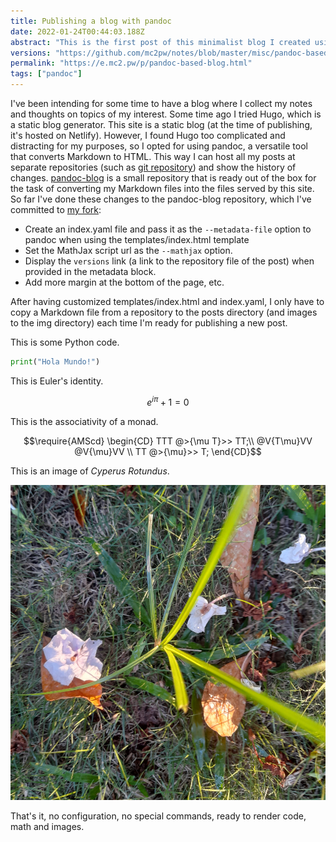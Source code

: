 ```yaml
---
title: Publishing a blog with pandoc
date: 2022-01-24T00:44:03.188Z
abstract: "This is the first post of this minimalist blog I created using [pandoc-blog](https://github.com/lukasschwab/pandoc-blog)."
versions: "https://github.com/mc2pw/notes/blob/master/misc/pandoc-based-blog.md"
permalink: "https://e.mc2.pw/p/pandoc-based-blog.html"
tags: ["pandoc"]
---
```

<!-- Other possible metadata for organizing can be index_permalink, prev_permalink, next_permalink and the corresponding index-versions, prev_versions, next_versions. Also include updated (timestamp), when it applies. -->

I've been intending for some time to have a blog where I collect my notes and thoughts on topics of my interest. Some time ago I tried Hugo, which is a static blog generator. This site is a static blog (at the time of publishing, it's hosted on Netlify). However, I found Hugo too complicated and distracting for my purposes, so I opted for using pandoc, a versatile tool that converts Markdown to HTML. This way I can host all my posts at separate repositories (such as [git repository](https://github.com/mc2pw/notes)) and show the history of changes. [pandoc-blog](https://github.com/lukasschwab/pandoc-blog) is a small repository that is ready out of the box for the task of converting my Markdown files into the files served by this site. So far I've done these changes to the pandoc-blog repository, which I've committed to [my fork](https://github.com/lukasschwab/mc2pw):

- Create an index.yaml file and pass it as the `--metadata-file` option to pandoc when using the templates/index.html template
- Set the MathJax script url as the `--mathjax` option.
- Display the `versions` link (a link to the repository file of the post) when provided in the metadata block.
- Add more margin at the bottom of the page, etc.

After having customized templates/index.html and index.yaml, I only have to copy a Markdown file from a repository to the posts directory (and images to the img directory) each time I'm ready for publishing a new post.

This is some Python code.

```python
print("Hola Mundo!")
```

This is Euler's identity.

$$ e^{i\pi} + 1 = 0 $$

This is the associativity of a monad.

$$\require{AMScd}
\begin{CD}
TTT @>{\mu T}>> TT;\\
@V{T\mu}VV @V{\mu}VV \\
TT @>{\mu}>> T;
\end{CD}$$
<!-- For more mathjax see math.stackexchange etc. -->

This is an image of _Cyperus Rotundus_.

![Cyperus Rotundus](../img/misc/cyperus-rotundus.jpg)

That's it, no configuration, no special commands, ready to render code, math and images.
